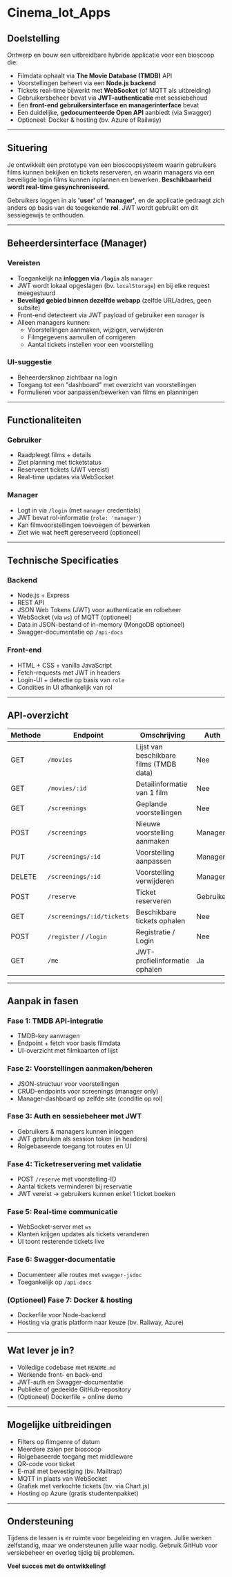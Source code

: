 # Cinema_Iot_Apps


## Doelstelling

Ontwerp en bouw een uitbreidbare hybride applicatie voor een bioscoop die:

- Filmdata ophaalt via **The Movie Database (TMDB)** API
- Voorstellingen beheert via een **Node.js backend**
- Tickets real-time bijwerkt met **WebSocket** (of MQTT als uitbreiding)
- Gebruikersbeheer bevat via **JWT-authenticatie** met sessiebehoud
- Een **front-end gebruikersinterface en managerinterface** bevat
- Een duidelijke, **gedocumenteerde Open API** aanbiedt (via Swagger)
- Optioneel: Docker & hosting (bv. Azure of Railway)

---

## Situering

Je ontwikkelt een prototype van een bioscoopsysteem waarin gebruikers films kunnen bekijken en tickets reserveren, en waarin managers via een beveiligde login films kunnen inplannen en bewerken. **Beschikbaarheid wordt real-time gesynchroniseerd.**  

Gebruikers loggen in als **'user'** of **'manager'**, en de applicatie gedraagt zich anders op basis van de toegekende **rol**. JWT wordt gebruikt om dit sessiegewijs te onthouden.

---

## Beheerdersinterface (Manager)

### Vereisten
- Toegankelijk na **inloggen via `/login`** als `manager`
- JWT wordt lokaal opgeslagen (bv. `localStorage`) en bij elke request meegestuurd
- **Beveiligd gebied binnen dezelfde webapp** (zelfde URL/adres, geen subsite)
- Front-end detecteert via JWT payload of gebruiker een `manager` is
- Alleen managers kunnen:
  - Voorstellingen aanmaken, wijzigen, verwijderen
  - Filmgegevens aanvullen of corrigeren
  - Aantal tickets instellen voor een voorstelling

### UI-suggestie
- Beheerdersknop zichtbaar na login
- Toegang tot een "dashboard" met overzicht van voorstellingen
- Formulieren voor aanpassen/bewerken van films en planningen

---

## Functionaliteiten

### Gebruiker
- Raadpleegt films + details
- Ziet planning met ticketstatus
- Reserveert tickets (JWT vereist)
- Real-time updates via WebSocket

### Manager
- Logt in via `/login` (met `manager` credentials)
- JWT bevat rol-informatie (`role: 'manager'`)
- Kan filmvoorstellingen toevoegen of bewerken
- Ziet wie wat heeft gereserveerd (optioneel)

---

## Technische Specificaties

### Backend
- Node.js + Express
- REST API
- JSON Web Tokens (JWT) voor authenticatie en rolbeheer
- WebSocket (via `ws`) of MQTT (optioneel)
- Data in JSON-bestand of in-memory (MongoDB optioneel)
- Swagger-documentatie op `/api-docs`

### Front-end
- HTML + CSS + vanilla JavaScript
- Fetch-requests met JWT in headers
- Login-UI + detectie op basis van `role`
- Condities in UI afhankelijk van rol

---

## API-overzicht

| Methode | Endpoint                      | Omschrijving                              | Auth     |
|---------|-------------------------------|-------------------------------------------|----------|
| GET     | `/movies`                     | Lijst van beschikbare films (TMDB data)   | Nee      |
| GET     | `/movies/:id`                 | Detailinformatie van 1 film               | Nee      |
| GET     | `/screenings`                 | Geplande voorstellingen                   | Nee      |
| POST    | `/screenings`                 | Nieuwe voorstelling aanmaken              | Manager  |
| PUT     | `/screenings/:id`             | Voorstelling aanpassen                    | Manager  |
| DELETE  | `/screenings/:id`             | Voorstelling verwijderen                  | Manager  |
| POST    | `/reserve`                    | Ticket reserveren                         | Gebruiker|
| GET     | `/screenings/:id/tickets`     | Beschikbare tickets ophalen               | Nee      |
| POST    | `/register` / `/login`        | Registratie / Login                       | Nee      |
| GET     | `/me`                         | JWT-profielinformatie ophalen             | Ja       |

---

## Aanpak in fasen

### Fase 1: TMDB API-integratie
- TMDB-key aanvragen
- Endpoint + fetch voor basis filmdata
- UI-overzicht met filmkaarten of lijst

### Fase 2: Voorstellingen aanmaken/beheren
- JSON-structuur voor voorstellingen
- CRUD-endpoints voor screenings (manager only)
- Manager-dashboard op zelfde site (conditie op rol)

### Fase 3: Auth en sessiebeheer met JWT
- Gebruikers & managers kunnen inloggen
- JWT gebruiken als session token (in headers)
- Rolgebaseerde toegang tot routes en UI

### Fase 4: Ticketreservering met validatie
- POST `/reserve` met voorstelling-ID
- Aantal tickets verminderen bij reservatie
- JWT vereist → gebruikers kunnen enkel 1 ticket boeken

### Fase 5: Real-time communicatie
- WebSocket-server met `ws`
- Klanten krijgen updates als tickets veranderen
- UI toont resterende tickets live

### Fase 6: Swagger-documentatie
- Documenteer alle routes met `swagger-jsdoc`
- Toegankelijk op `/api-docs`

### (Optioneel) Fase 7: Docker & hosting
- Dockerfile voor Node-backend
- Hosting via gratis platform naar keuze (bv. Railway, Azure)

---

## Wat lever je in?

- Volledige codebase met `README.md`
- Werkende front- en back-end
- JWT-auth en Swagger-documentatie
- Publieke of gedeelde GitHub-repository
- (Optioneel) Dockerfile + online demo

---

## Mogelijke uitbreidingen

- Filters op filmgenre of datum
- Meerdere zalen per bioscoop
- Rolgebaseerde toegang met middleware
- QR-code voor ticket
- E-mail met bevestiging (bv. Mailtrap)
- MQTT in plaats van WebSocket
- Grafiek met verkochte tickets (bv. via Chart.js)
- Hosting op Azure (gratis studentenpakket)

---

## Ondersteuning

Tijdens de lessen is er ruimte voor begeleiding en vragen. Jullie werken zelfstandig, maar we ondersteunen jullie waar nodig. Gebruik GitHub voor versiebeheer en overleg tijdig bij problemen.

**Veel succes met de ontwikkeling!**
